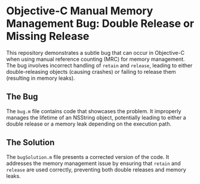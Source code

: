 # Objective-C Manual Memory Management Bug: Double Release or Missing Release

This repository demonstrates a subtle bug that can occur in Objective-C when using manual reference counting (MRC) for memory management. The bug involves incorrect handling of `retain` and `release`, leading to either double-releasing objects (causing crashes) or failing to release them (resulting in memory leaks).

## The Bug
The `bug.m` file contains code that showcases the problem.  It improperly manages the lifetime of an NSString object, potentially leading to either a double release or a memory leak depending on the execution path. 

## The Solution
The `bugSolution.m` file presents a corrected version of the code. It addresses the memory management issue by ensuring that `retain` and `release` are used correctly, preventing both double releases and memory leaks.